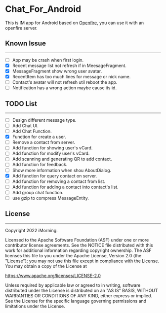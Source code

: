 # Chat_For_Android

This is IM app for Android based on [Openfire](https://www.igniterealtime.org/projects/openfire/), you can use it with an openfire server.

## Known Issue
-----------
* [ ] App may be crash when first login.
* [x] Recent message list not refresh if in MeesageFragment.
* [x] MessageFragment show wrong user avatar.
* [x] RecentItem has too much lines for message or nick name.
* [ ] Contact's avatar will not refresh util reboot the app.
* [ ] Notification has a wrong action maybe cause its id.

## TODO List
-----------
* [ ] Design different message type.
* [ ] Add Chat UI.
* [ ] Add Chat Function.
* [x] Function for create a user.
* [ ] Remove a contact from server.
* [ ] Add function for showing user's vCard.
* [ ] Add function for modify user's vCard.
* [ ] Add scanning and generating QR to add contact.
* [ ] Add function for feedback.
* [ ] Show more information when shou AboutDialog.
* [x] Add function for query contact on server.
* [ ] Add function for removing a contact from list.
* [ ] Add function for adding a contact into contact's list.
* [ ] Add group chat function.
* [ ] use gzip to compress MessageEntity.

## License
-----------
Copyright 2022 iMorning.

Licensed to the Apache Software Foundation (ASF) under one or more contributor
license agreements.  See the NOTICE file distributed with this work for
additional information regarding copyright ownership.  The ASF licenses this
file to you under the Apache License, Version 2.0 (the "License"); you may not
use this file except in compliance with the License.  You may obtain a copy of
the License at

  <https://www.apache.org/licenses/LICENSE-2.0>

Unless required by applicable law or agreed to in writing, software
distributed under the License is distributed on an "AS IS" BASIS,
WITHOUT WARRANTIES OR CONDITIONS OF ANY KIND, either express or implied.
See the License for the specific language governing permissions and
limitations under the License.
